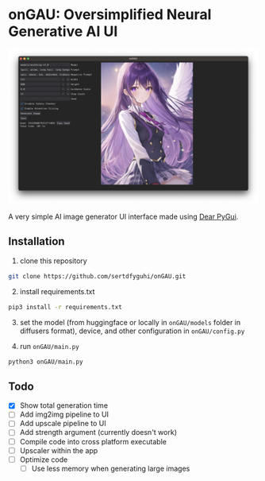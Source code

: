 # onGAU: Oversimplified Neural Generative AI UI

![interface of onGAU on Mac](https://raw.githubusercontent.com/sertdfyguhi/onGAU/master/interface.png)

A very simple AI image generator UI interface made using [Dear PyGui](https://github.com/hoffstadt/DearPyGui).

## Installation

1. clone this repository

```sh
git clone https://github.com/sertdfyguhi/onGAU.git
```

2. install requirements.txt

```sh
pip3 install -r requirements.txt
```

3. set the model (from huggingface or locally in `onGAU/models` folder in diffusers format), device, and other configuration in `onGAU/config.py`

4. run `onGAU/main.py`

```sh
python3 onGAU/main.py
```

## Todo

- [x] Show total generation time
- [ ] Add img2img pipeline to UI
- [ ] Add upscale pipeline to UI
- [ ] Add strength argument (currently doesn't work)
- [ ] Compile code into cross platform executable
- [ ] Upscaler within the app
- [ ] Optimize code
  - [ ] Use less memory when generating large images
